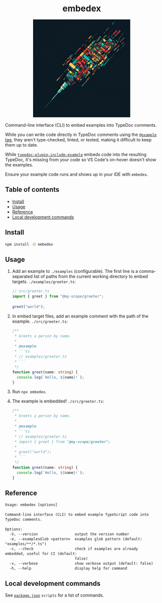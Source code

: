 <h1 align="center">embedex</h1>
<p align="center">
  <img alt="embedex logo." src="./static/logo.png" width=320>
</p>

Command-line interface (CLI) to embed examples into TypeDoc comments.

While you can write code directly in TypeDoc comments using the [`@example` tag](https://typedoc.org/tags/example/), they aren't type-checked, linted, or tested, making it difficult to keep them up to date.

While [`typedoc-plugin-include-example`](https://github.com/ferdodo/typedoc-plugin-include-example) embeds code into the resulting TypeDoc, it's missing from your code so VS Code's on-hover doesn't show the examples.

Ensure your example code runs and shows up in your IDE with `embedex`.

## Table of contents <!-- omit from toc -->

- [Install](#install)
- [Usage](#usage)
- [Reference](#reference)
- [Local development commands](#local-development-commands)

## Install

```sh
npm install -D embedex
```

## Usage

1. Add an example to `./examples` (configurable). The first line is a comma-separated list of paths from the current working directory to embed targets. `./examples/greeter.ts`:

   ```ts
   // src/greeter.ts
   import { greet } from "@my-scope/greeter";

   greet("world");
   ```

1. In embed target files, add an example comment with the path of the example. `./src/greeter.ts`:

   ````ts
   /**
    * Greets a person by name.
    *
    * @example
    * ```ts
    * // examples/greeter.ts
    * ```
    */
   function greet(name: string) {
     console.log(`Hello, ${name}!`);
   }
   ````

1. Run `npx embedex`.
1. The example is embedded! `./src/greeter.ts`:

   ````ts
   /**
    * Greets a person by name.
    *
    * @example
    * ```ts
    * // examples/greeter.ts
    * import { greet } from "@my-scope/greeter";
    *
    * greet("world");
    * ```
    */
   function greet(name: string) {
     console.log(`Hello, ${name}!`);
   }
   ````

## Reference

```
Usage: embedex [options]

Command-line interface (CLI) to embed example TypeScript code into TypeDoc comments.

Options:
  -V, --version                 output the version number
  -e, --examplesGlob <pattern>  examples glob pattern (default: "examples/**/*.ts")
  -c, --check                   check if examples are already embedded, useful for CI (default:
                                false)
  -v, --verbose                 show verbose output (default: false)
  -h, --help                    display help for command
```

## Local development commands

See [`package.json`](./package.json) `scripts` for a list of commands.
